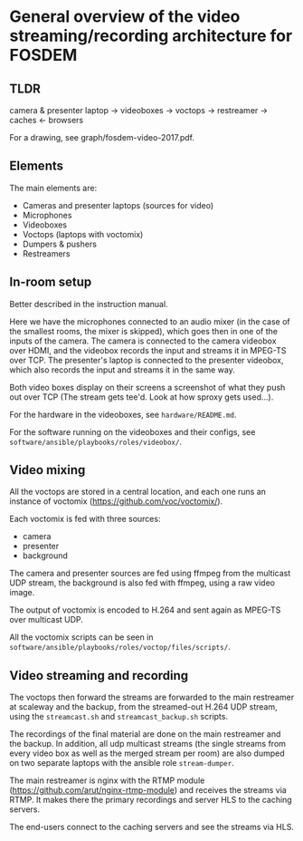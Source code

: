 # General overview of the video streaming/recording architecture for FOSDEM 

## TLDR

camera & presenter laptop -> videoboxes -> voctops -> restreamer -> caches <- browsers

For a drawing, see graph/fosdem-video-2017.pdf.

## Elements

The main elements are:

* Cameras and presenter laptops (sources for video)
* Microphones
* Videoboxes
* Voctops (laptops with voctomix)
* Dumpers & pushers
* Restreamers

## In-room setup

Better described in the instruction manual.

Here we have the microphones connected to an audio mixer (in the case of the smallest rooms, the mixer is skipped), which goes then in one of the inputs of the camera. The camera is connected to the camera videobox over HDMI, and the videobox records the input and streams it in MPEG-TS over TCP. The presenter's laptop is connected to the presenter videobox, which also records the input and streams it in the same way. 

Both video boxes display on their screens a screenshot of what they push out over TCP (The stream gets tee'd. Look at how sproxy gets used...).

For the hardware in the videoboxes, see `hardware/README.md`.

For the software running on the videoboxes and their configs, see `software/ansible/playbooks/roles/videobox/`.

## Video mixing

All the voctops are stored in a central location, and each one runs an instance of voctomix (https://github.com/voc/voctomix/).

Each voctomix is fed with three sources:

* camera
* presenter
* background

The camera and presenter sources are fed using ffmpeg from the multicast UDP stream, the background is also fed with ffmpeg, using a raw video image. 

The output of voctomix is encoded to H.264 and sent again as MPEG-TS over multicast UDP.

All the voctomix scripts can be seen in `software/ansible/playbooks/roles/voctop/files/scripts/`.

## Video streaming and recording

The voctops then forward the streams are forwarded to the main restreamer at scaleway and the backup, from the streamed-out H.264 UDP stream, using the `streamcast.sh` and `streamcast_backup.sh` scripts.

The recordings of the final material are done on the main restreamer and the backup. In addition, all udp multicast streams (the single streams from every video box as well as the merged stream per room) are also dumped on two separate laptops with the ansible role `stream-dumper`.

The main restreamer is nginx with the RTMP module (https://github.com/arut/nginx-rtmp-module) and receives the streams via RTMP. It makes there the primary recordings and server HLS to the caching servers.

The end-users connect to the caching servers and see the streams via HLS.

